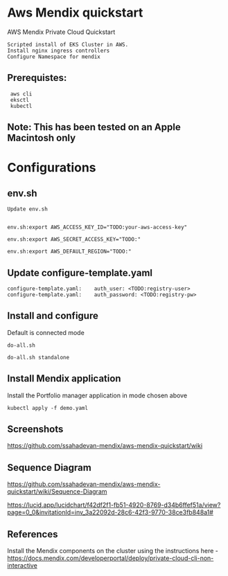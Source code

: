 # Aws Mendix quickstart
 AWS Mendix Private Cloud Quickstart

    Scripted install of EKS Cluster in AWS.
    Install nginx ingress controllers
    Configure Namespace for mendix

## Prerequistes:

     aws cli
     eksctl
     kubectl

## Note: This has been tested on an Apple Macintosh only

# Configurations

## env.sh

    Update env.sh


    env.sh:export AWS_ACCESS_KEY_ID="TODO:your-aws-access-key"

    env.sh:export AWS_SECRET_ACCESS_KEY="TODO:"

    env.sh:export AWS_DEFAULT_REGION="TODO:"

## Update configure-template.yaml

    configure-template.yaml:    auth_user: <TODO:registry-user>
    configure-template.yaml:    auth_password: <TODO:registry-pw>


## Install and configure

Default is connected mode

    do-all.sh

    do-all.sh standalone


## Install Mendix application

Install the Portfolio manager application in mode chosen above

    kubectl apply -f demo.yaml

## Screenshots

   https://github.com/ssahadevan-mendix/aws-mendix-quickstart/wiki

## Sequence Diagram

https://github.com/ssahadevan-mendix/aws-mendix-quickstart/wiki/Sequence-Diagram

https://lucid.app/lucidchart/f42df2f1-fb51-4920-8769-d34b6ffef51a/view?page=0_0&invitationId=inv_3a22092d-28c6-42f3-9770-38ce3fb848a1#

## References
Install the Mendix components on the cluster using the instructions here - https://docs.mendix.com/developerportal/deploy/private-cloud-cli-non-interactive
